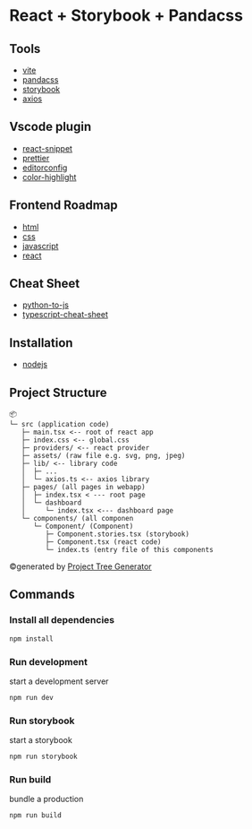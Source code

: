 # React + Storybook + Pandacss

## Tools

- [vite](https://vitejs.dev/guide/)
- [pandacss](https://panda-css.com/)
- [storybook](https://storybook.js.org/docs/react/get-started/why-storybook)
- [axios](https://axios-http.com/)

## Vscode plugin

- [react-snippet](https://marketplace.visualstudio.com/items?itemName=dsznajder.es7-react-js-snippets)
- [prettier](https://marketplace.visualstudio.com/items?itemName=esbenp.prettier-vscode)
- [editorconfig](https://marketplace.visualstudio.com/items?itemName=EditorConfig.EditorConfig)
- [color-highlight](https://marketplace.visualstudio.com/items?itemName=naumovs.color-highlight)

## Frontend Roadmap

- [html](https://www.w3schools.com/html/default.asp)
- [css](https://www.w3schools.com/css/default.asp)
- [javascript](https://www.w3schools.com/js/default.asp)
- [react](https://react.dev/learn)

## Cheat Sheet

- [python-to-js](https://medium.com/geekculture/javascript-vs-python-syntax-cheatsheet-9bc7c59599c6)
- [typescript-cheat-sheet](https://devhints.io/typescript)

## Installation

- [nodejs](https://nodejs.org/en)

## Project Structure

```
📦
└─ src (application code)
   ├─ main.tsx <-- root of react app
   ├─ index.css <-- global.css
   ├─ providers/ <-- react provider
   ├─ assets/ (raw file e.g. svg, png, jpeg)
   ├─ lib/ <-- library code
   │  ├─ ...
   │  └─ axios.ts <-- axios library
   ├─ pages/ (all pages in webapp)
   │  ├─ index.tsx < --- root page
   │  └─ dashboard
   │     └─ index.tsx <--- dashboard page
   └─ components/ (all componen
      └─ Component/ (Component)
         ├─ Component.stories.tsx (storybook)
         ├─ Component.tsx (react code)
         └─ index.ts (entry file of this components
```

©generated by [Project Tree Generator](https://woochanleee.github.io/project-tree-generator)

## Commands

### Install all dependencies

```bash
npm install
```

### Run development

start a development server

```bash
npm run dev
```

### Run storybook

start a storybook

```bash
npm run storybook
```

### Run build

bundle a production

```bash
npm run build
```
